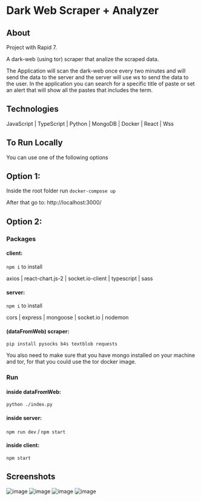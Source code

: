 # Dark Web Scraper + Analyzer

## About
Project with Rapid 7.

A dark-web (using tor) scraper that analize the scraped data.

The Application will scan the dark-web once every two minutes and will send the data to the server and the server will use ws to send the data to the user.
In the application you can search for a specific title of paste or set an alert that will show all the pastes that includes the term.

## Technologies
JavaScript | TypeScript | Python | MongoDB | Docker | React | Wss

## To Run Locally
You can use one of the following options


## Option 1:
Inside the root folder run `docker-compose up`

After that go to: http://localhost:3000/


## Option 2:
### Packages
#### client:
`npm i` to install

axios | react-chart.js-2 | socket.io-client | typescript | sass
#### server:
`npm i` to install

cors | express | mongoose | socket.io | nodemon
#### (dataFromWeb) scraper:
`pip install pysocks b4s textblob requests`

You also need to make sure that you have mongo installed on your machine and tor, for that you could use the tor docker image.

### Run
#### inside dataFromWeb:
`python ./index.py`
#### inside server:
`npm run dev` / `npm start`
#### inside client:
`npm start`

## Screenshots
![image](https://user-images.githubusercontent.com/97836572/194826687-cc9d8590-39bb-44d8-b58d-09924773e8ab.png)
![image](https://user-images.githubusercontent.com/97836572/194826764-bd193e23-9c17-4981-aad5-5eea7ec69c5e.png)
![image](https://user-images.githubusercontent.com/97836572/194826995-003f7cb5-cf54-4b25-9e87-636a76c0ef5c.png)
![image](https://user-images.githubusercontent.com/97836572/194827275-35a335e2-d92a-4941-853b-94e6f10ff9d7.png)


